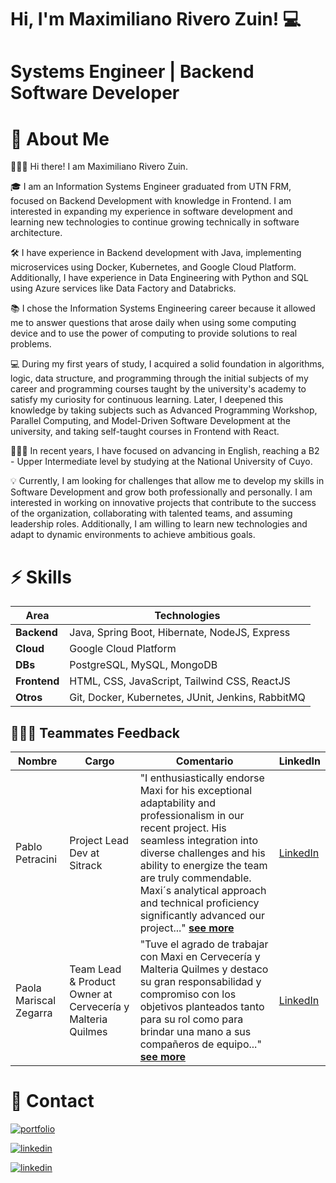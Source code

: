 # Hi, I'm Maximiliano Rivero Zuin! 💻
# Systems Engineer | Backend Software Developer 

# 🚀 About Me
🙋🏻‍♂️ Hi there! I am Maximiliano Rivero Zuin.

🎓 I am an Information Systems Engineer graduated from UTN FRM, focused on Backend Development with knowledge in Frontend. I am interested in expanding my experience in software development and learning new technologies to continue growing technically in software architecture.

🛠️ I have experience in Backend development with Java, implementing microservices using Docker, Kubernetes, and Google Cloud Platform. Additionally, I have experience in Data Engineering with Python and SQL using Azure services like Data Factory and Databricks.

📚 I chose the Information Systems Engineering career because it allowed me to answer questions that arose daily when using some computing device and to use the power of computing to provide solutions to real problems.

💻 During my first years of study, I acquired a solid foundation in algorithms, logic, data structure, and programming through the initial subjects of my career and programming courses taught by the university's academy to satisfy my curiosity for continuous learning. Later, I deepened this knowledge by taking subjects such as Advanced Programming Workshop, Parallel Computing, and Model-Driven Software Development at the university, and taking self-taught courses in Frontend with React.

👨🏻‍🏫 In recent years, I have focused on advancing in English, reaching a B2 - Upper Intermediate level by studying at the National University of Cuyo.

💡 Currently, I am looking for challenges that allow me to develop my skills in Software Development and grow both professionally and personally. I am interested in working on innovative projects that contribute to the success of the organization, collaborating with talented teams, and assuming leadership roles. Additionally, I am willing to learn new technologies and adapt to dynamic environments to achieve ambitious goals.

# ⚡ Skills
| **Area** | **Technologies** |
| ------------- | --------------- |
| **Backend**   | Java, Spring Boot, Hibernate, NodeJS, Express |
| **Cloud**     | Google Cloud Platform |
| **DBs**       | PostgreSQL, MySQL, MongoDB |
| **Frontend**  | HTML, CSS, JavaScript, Tailwind CSS, ReactJS |
| **Otros**     | Git, Docker, Kubernetes, JUnit, Jenkins, RabbitMQ |

<!-- 
# 🗺️ Learning Roadmap
- Aprendiendo a programar en Java (Academias UTN)
- Algoritmos y estructura de datos (UTN FRM)
- Paradigmas de la programación (UTN FRM)
- Diseño de Sistemas: Patrones de diseño de sistemas (UTN FRM)
- Taller de Programación Avanzada: Java - Spring Boot - Hibernate - Docker (UTN FRM)
- Computacion Paralela (UTN FRM)
- Desarrollo de Software Dirigido por Modelos (UTN FRM)
- Bootcamp Backend con NodeJS, Express & MongoDB (Naranja X)
- Ingeniería de Datos: Python - SQL - Azure Cloud (Datalytics)
- Desarolldor Backend: Java - Docker - Kubernetes - Google Cloud Platform (Sitrack)
- Frontend: HTML, CSS, JS y Bootstrap (Academias Newton - Mendoza)
- Librería ReactJS (FreeCodeCamp - Autodidacta)
- Tailwind CSS con Reactjs (FreeCodeCamp - Autodidacta)
- Programación de Smart Contracts en Solidity - Blockchain (Universidad Champagnat)
-->

## 🙋🏻‍♂️ Teammates Feedback

| Nombre       | Cargo                | Comentario | LinkedIn |
|--------------|----------------------|------------|----------|
| Pablo Petracini | Project Lead Dev at Sitrack | "I enthusiastically endorse Maxi for his exceptional adaptability and professionalism in our recent project. His seamless integration into diverse challenges and his ability to energize the team are truly commendable. Maxi´s analytical approach and technical proficiency significantly advanced our project..." <a href="https://www.linkedin.com/in/maximiliano-rivero-zuin/details/recommendations/?detailScreenTabIndex=0#:~:text=On-,I%20enthusiastically%20endorse%20Maxi,-for%20his%20exceptional" target="_blank"> **see more**</a> | <a href="https://www.linkedin.com/in/maximiliano-rivero-zuin/details/recommendations/?detailScreenTabIndex=0#:~:text=On-,I%20enthusiastically%20endorse%20Maxi,-for%20his%20exceptional" target="_blank">LinkedIn</a>
| Paola Mariscal Zegarra | Team Lead & Product Owner at Cervecería y Malteria Quilmes | "Tuve el agrado de trabajar con Maxi en Cervecería y Malteria Quilmes y destaco su gran responsabilidad y compromiso con los objetivos planteados tanto para su rol como para brindar una mano a sus compañeros de equipo..." <a href="https://www.linkedin.com/in/maximiliano-rivero-zuin/details/recommendations/?detailScreenTabIndex=0#:~:text=On-,Tuve%20el%20agrado%20de%20trabajar%20con%20Maxi%20en%20Cervecer%C3%ADa%20y%20Malteria%20Quilmes,-y%20destaco%20su"  target="_blank"> **see more**</a> | <a href="https://www.linkedin.com/in/maximiliano-rivero-zuin/details/recommendations/?detailScreenTabIndex=0#:~:text=On-,Tuve%20el%20agrado%20de%20trabajar%20con%20Maxi%20en%20Cervecer%C3%ADa%20y%20Malteria%20Quilmes,-y%20destaco%20su" target="_blank">LinkedIn</a> |



# 🔗 Contact
[![portfolio](https://img.shields.io/badge/my_portfolio-000?style=for-the-badge&logo=ko-fi&logoColor=white)](https://maximilianoriverozuin.netlify.app/)

[![linkedin](https://img.shields.io/badge/linkedin-0A66C2?style=for-the-badge&logo=linkedin&logoColor=white)](https://www.linkedin.com/in/maximiliano-rivero-zuin/)

[![linkedin](https://img.shields.io/badge/MEDIUM-black.svg?style=for-the-badge&logo=Medium)](https://maxtrz-dev.medium.com/)
